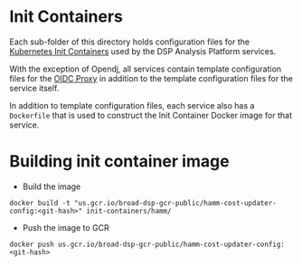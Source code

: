# Init Containers

Each sub-folder of this directory holds configuration files for the 
[Kubernetes Init Containers](https://kubernetes.io/docs/concepts/workloads/pods/init-containers/) used by the DSP 
Analysis Platform services. 

With the exception of Opendj, all services contain template configuration files for the 
[OIDC Proxy](https://github.com/broadinstitute/openidc-proxy) in addition to the template configuration files for the 
service itself.

In addition to template configuration files, each service also has a `Dockerfile` that is used to construct the Init 
Container Docker image for that service.

# Building init container image
* Build the image
```
docker build -t "us.gcr.io/broad-dsp-gcr-public/hamm-cost-updater-config:<git-hash>" init-containers/hamm/
```
* Push the image to GCR
```
docker push us.gcr.io/broad-dsp-gcr-public/hamm-cost-updater-config:<git-hash>
```